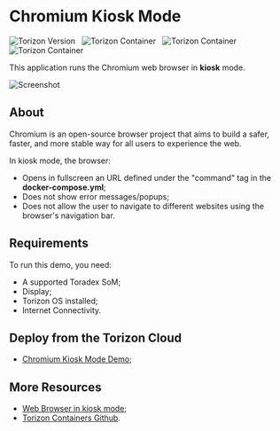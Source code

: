 # Chromium Kiosk Mode #

![Torizon Version](https://img.shields.io/badge/Torizon_OS-6.8.1-blue?logo=torizon)
&nbsp;
![Torizon Container](https://img.shields.io/badge//torizon/chromium-3-blue?logo=docker)
&nbsp;
![Torizon Container](https://img.shields.io/badge//torizon/chromium--vivante-3-blue?logo=docker)
&nbsp;
![Torizon Container](https://img.shields.io/badge//torizon/chromium--am62-3-blue?logo=docker)

This application runs the Chromium web browser in **kiosk** mode.

![Screenshot](https://docs1.toradex.com/116542-demogallerychromium.png?v=1)

## About

Chromium is an open-source browser project that aims to build a safer, faster, and more stable way for all users to experience the web.

In kiosk mode, the browser:

- Opens in fullscreen an URL defined under the "command" tag in the **docker-compose.yml**;
- Does not show error messages/popups;
- Does not allow the user to navigate to different websites using the browser's navigation bar.

## Requirements
To run this demo, you need:

- A supported Toradex SoM;
- Display;
- Torizon OS installed;
- Internet Connectivity.


## Deploy from the Torizon Cloud

- [Chromium Kiosk Mode Demo](https://www.torizon.io/chromium-kiosk-mode);

## More Resources

- [Web Browser in kiosk mode](https://developer.toradex.com/torizon/application-development/use-cases/gui/web-browser-kiosk-mode-with-torizoncore/);
- [Torizon Containers Github](https://github.com/torizon/torizon-containers/tree/oldstable/debian-docker-images/imx/chromium).